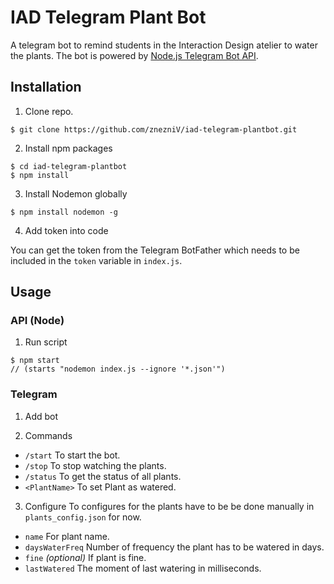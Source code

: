 # IAD Telegram Plant Bot
A telegram bot to remind students in the Interaction Design atelier to water the plants.
The bot is powered by [Node.js Telegram Bot API](https://github.com/yagop/node-telegram-bot-api).

## Installation
1. Clone repo.
```clone
$ git clone https://github.com/znezniV/iad-telegram-plantbot.git
```

2. Install npm packages
```npm
$ cd iad-telegram-plantbot
$ npm install
```

3. Install Nodemon globally
```nodemon
$ npm install nodemon -g
```

4. Add token into code

You can get the token from the Telegram BotFather which needs to be included in the `token` variable in `index.js`.

## Usage
### API (Node)
1. Run script
```npm command
$ npm start
// (starts "nodemon index.js --ignore '*.json'")
```
### Telegram
1. Add bot

2. Commands
- `/start` To start the bot.
- `/stop` To stop watching the plants.
- `/status` To get the status of all plants.
- `<PlantName>` To set Plant as watered.

3. Configure
To configures for the plants have to be be done manually in `plants_config.json` for now.
- `name` For plant name.
- `daysWaterFreq` Number of frequency the plant has to be watered in days.
- `fine` _(optional)_ If plant is fine.
- `lastWatered` The moment of last watering in milliseconds.